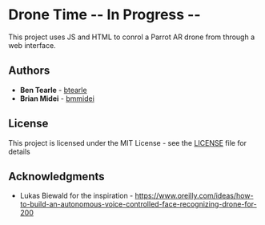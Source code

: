# Drone Time -- In Progress --

This project uses JS and HTML to conrol a Parrot AR drone from through a web interface.

## Authors

* **Ben Tearle** - [btearle](https://github.com/btearle)
* **Brian Midei** - [bmmidei](https://github.com/bmmidei)

## License

This project is licensed under the MIT License - see the [LICENSE](LICENSE) file for details

## Acknowledgments

* Lukas Biewald for the inspiration - https://www.oreilly.com/ideas/how-to-build-an-autonomous-voice-controlled-face-recognizing-drone-for-200
